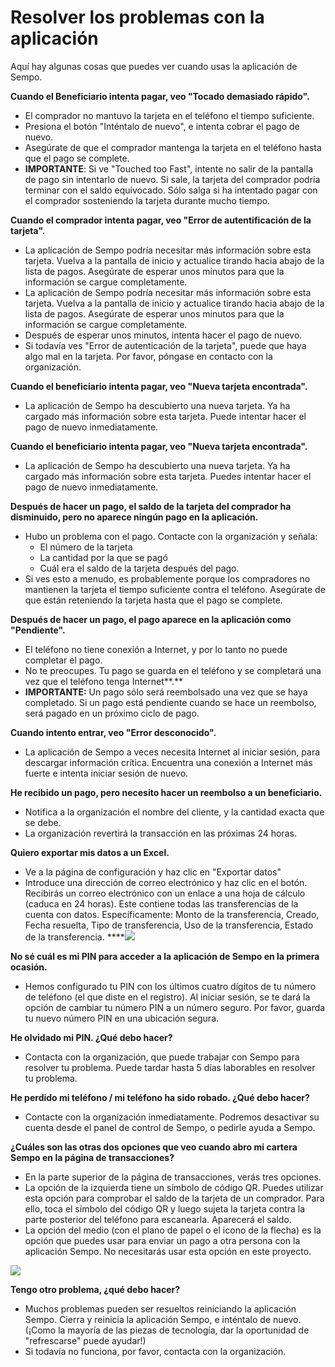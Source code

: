 # Resolver los problemas con la aplicación

Aquí hay algunas cosas que puedes ver cuando usas la aplicación de Sempo.   


**Cuando el Beneficiario intenta pagar, veo "Tocado demasiado rápido".**

* El comprador no mantuvo la tarjeta en el teléfono el tiempo suficiente.
* Presiona el botón "Inténtalo de nuevo", e intenta cobrar el pago de nuevo.
* Asegúrate de que el comprador mantenga la tarjeta en el teléfono hasta que el pago se complete.
* **IMPORTANTE**: Si ve "Touched too Fast", intente no salir de la pantalla de pago sin intentarlo de nuevo. Si sale, la tarjeta del comprador podría terminar con el saldo equivocado. Sólo salga si ha intentado pagar con el comprador sosteniendo la tarjeta durante mucho tiempo.

**Cuando el comprador intenta pagar, veo "Error de autentificación de la tarjeta".**

* La aplicación de Sempo podría necesitar más información sobre esta tarjeta. Vuelva a la pantalla de inicio y actualice tirando hacia abajo de la lista de pagos. Asegúrate de esperar unos minutos para que la información se cargue completamente.
* La aplicación de Sempo podría necesitar más información sobre esta tarjeta. Vuelva a la pantalla de inicio y actualice tirando hacia abajo de la lista de pagos. Asegúrate de esperar unos minutos para que la información se cargue completamente.
* Después de esperar unos minutos, intenta hacer el pago de nuevo.
* Si todavía ves "Error de autenticación de la tarjeta", puede que haya algo mal en la tarjeta. Por favor, póngase en contacto con la organización.

**Cuando el beneficiario intenta pagar, veo "Nueva tarjeta encontrada".**

* La aplicación de Sempo ha descubierto una nueva tarjeta. Ya ha cargado más información sobre esta tarjeta. Puede intentar hacer el pago de nuevo inmediatamente.

**Cuando el beneficiario intenta pagar, veo "Nueva tarjeta encontrada".**

* La aplicación de Sempo ha descubierto una nueva tarjeta. Ya ha cargado más información sobre esta tarjeta. Puedes intentar hacer el pago de nuevo inmediatamente.

**Después de hacer un pago, el saldo de la tarjeta del comprador ha disminuido, pero no aparece ningún pago en la aplicación.**

* Hubo un problema con el pago. Contacte con la organización y señala:
  * El número de la tarjeta
  * La cantidad por la que se pagó
  * Cuál era el saldo de la tarjeta después del pago.
* Si ves esto a menudo, es probablemente porque los compradores no mantienen la tarjeta el tiempo suficiente contra el teléfono. Asegúrate de que están reteniendo la tarjeta hasta que el pago se complete.

**Después de hacer un pago, el pago aparece en la aplicación como "Pendiente".**

* El teléfono no tiene conexión a Internet, y por lo tanto no puede completar el pago.
* No te preocupes. Tu pago se guarda en el teléfono y se completará una vez que el teléfono tenga Internet**.**
* **IMPORTANTE:** Un pago sólo será reembolsado una vez que se haya completado. Si un pago está pendiente cuando se hace un reembolso, será pagado en un próximo ciclo de pago. 

**Cuando intento entrar, veo "Error desconocido".**

* La aplicación de Sempo a veces necesita Internet al iniciar sesión, para descargar información crítica. Encuentra una conexión a Internet más fuerte e intenta iniciar sesión de nuevo.

**He recibido un pago, pero necesito hacer un reembolso a un beneficiario.** 

* Notifica a la organización el nombre del cliente, y la cantidad exacta que se debe.
* La organización revertirá la transacción en las próximas 24 horas. 

**Quiero exportar mis datos a un Excel.**

* Ve a la página de configuración y haz clic en "Exportar datos"
* Introduce una dirección de correo electrónico y haz clic en el botón. Recibirás un correo electrónico con un enlace a una hoja de cálculo \(caduca en 24 horas\). Este contiene todas las transferencias de la cuenta con datos. Específicamente: Monto de la transferencia, Creado, Fecha resuelta, Tipo de transferencia, Uso de la transferencia, Estado de la transferencia.  ****![](https://lh4.googleusercontent.com/Abbnd9gHT0sni0s-2s25PNfDwK7GWOAruLe7N2QI3TGN8X5UvoRpPErhi3ilNwsshM4u_hgj8IBe00jpOfmZ6H7TzcaDSpNDHzjdk03laM52TLlN8na7hqOdXYgOafvhN8rMglov)

**No sé cuál es mi PIN para acceder a la aplicación de Sempo en la primera ocasión.**

* Hemos configurado tu PIN con los últimos cuatro dígitos de tu número de teléfono \(el que diste en el registro\). Al iniciar sesión, se te dará la opción de cambiar tu número PIN a un número seguro. Por favor, guarda tu nuevo número PIN en una ubicación segura.

**He olvidado mi PIN. ¿Qué debo hacer?**

* Contacta con la organización, que puede trabajar con Sempo para resolver tu problema. Puede tardar hasta 5 días laborables en resolver tu problema.

**He perdido mi teléfono / mi teléfono ha sido robado. ¿Qué debo hacer?**

* Contacte con la organización inmediatamente. Podremos desactivar su cuenta desde el panel de control de Sempo, o pedirle ayuda a Sempo.

**¿Cuáles son las otras dos opciones que veo cuando abro mi cartera Sempo en la página de transacciones?** 

* En la parte superior de la página de transacciones, verás tres opciones.
* La opción de la izquierda tiene un símbolo de código QR. Puedes utilizar esta opción para comprobar el saldo de la tarjeta de un comprador. Para ello, toca el símbolo del código QR y luego sujeta la tarjeta contra la parte posterior del teléfono para escanearla. Aparecerá el saldo.
* La opción del medio \(con el plano de papel o el icono de la flecha\) es la opción que puedes usar para enviar un pago a otra persona con la aplicación Sempo. No necesitarás usar esta opción en este proyecto.

![](https://lh5.googleusercontent.com/P_Lb7ch6gVNXZKdLpEhxsArDBaCTsUraU4OV1q7H8h4YSG6iHj315a-PGBrEfiovain2glCu2hgd5VZvZPD7MRIv_UbvJaGYHQzEyxpi6qo95b5G04mMsB_eu9BdNlWlreNk7c2H)

**Tengo otro problema, ¿qué debo hacer?**

* Muchos problemas pueden ser resueltos reiniciando la aplicación Sempo. Cierra y reinicia la aplicación Sempo, e inténtalo de nuevo. \(¡Como la mayoría de las piezas de tecnología, dar la oportunidad de "refrescarse" puede ayudar!\)
* Si todavía no funciona, por favor, contacta con la organización.

## 

